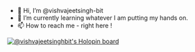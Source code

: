 - 👋 Hi, I’m @vishvajeetsingh-bit
- 🌱 I’m currently learning whatever I am putting my hands on.
- 📫 How to reach me - right here !

[![@vishvajeetsinghbit's Holopin board](https://holopin.me/vishvajeetsinghbit)](https://holopin.io/@vishvajeetsinghbit)
<!---
vishvajeetsingh-bit/vishvajeetsingh-bit is a ✨ special ✨ repository because its `README.md` (this file) appears on your GitHub profile.
You can click the Preview link to take a look at your changes.
--->
